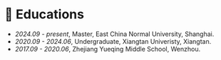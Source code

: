 
# 📖 Educations
- *2024.09 - present*, Master, East China Normal University, Shanghai.
- *2020.09 - 2024.06*, Undergraduate, Xiangtan Univeristy, Xiangtan.
- *2017.09 - 2020.06*, Zhejiang Yueqing Middle School, Wenzhou.
